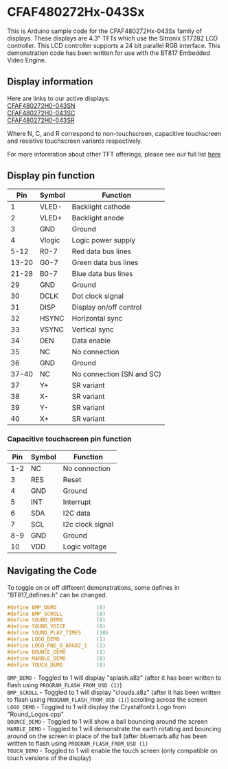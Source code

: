 # CFAF480272Hx-043Sx
 This is Arduino sample code for the CFAF480272Hx-043Sx family of displays. These displays are 4.3" TFTs which use the Sitronix ST7282 LCD controller. This LCD controller supports a 24 bit parallel RGB interface. This demonstration code has been written for use with the BT817 Embedded Video Engine.

## Display information
Here are links to our active displays:\
[CFAF480272H0-043SN](https://www.crystalfontz.com/product/cfaf480272h0043sn-480x272-4-point-3-inch-tft-display)\
[CFAF480272H0-043SC](https://www.crystalfontz.com/product/cfaf480272h0043sc)\
[CFAF480272H0-043SR](https://www.crystalfontz.com/product/cfaf480272h0043sc)

Where N, C, and R correspond to non-touchscreen, capacitive touchscreen and resistive touchscreen variants respectively.

For more information about other TFT offerings, please see our full list [here](https://www.crystalfontz.com/c/tft-lcd-displays/25)

## Display pin function
| Pin      | Symbol | Function                 |
|----------|--------|--------------------------|
| 1        | VLED-  | Backlight cathode        |
| 2        | VLED+  | Backlight anode          |
| 3        | GND    | Ground                   |
| 4        | Vlogic | Logic power supply       |
| 5-12     | R0-7   | Red data bus lines       |
| 13-20    | G0-7   | Green data bus lines     |
| 21-28    | B0-7   | Blue data bus lines      |
| 29       | GND    | Ground                   |
| 30       | DCLK   | Dot clock signal         |
| 31       | DISP   | Display on/off control   |
| 32       | HSYNC  | Horizontal sync          |
| 33       | VSYNC  | Vertical sync            |
| 34       | DEN    | Data enable              |
| 35       | NC     | No connection            |
| 36       | GND    | Ground                   |
| 37-40    | NC     | No connection (SN and SC)| 
| 37       | Y+     | SR variant               |
| 38       | X-     | SR variant               | 
| 39       | Y-     | SR variant               |   
| 40       | X+     | SR variant               |

### Capacitive touchscreen pin function
| Pin      | Symbol | Function               |
|----------|--------|------------------------|
| 1-2      | NC     | No connection          |
| 3        | RES    | Reset                  |
| 4        | GND    | Ground                 |
| 5        | INT    | Interrupt              |
| 6        | SDA    | I2C data               |
| 7        | SCL    | I2c clock signal       |
| 8-9      | GND    | Ground                 |
| 10       | VDD    | Logic voltage          |

## Navigating the Code
To toggle on or off different demonstrations, some defines in "BT817_defines.h" can be changed.

```c++
#define BMP_DEMO             (0)  
#define BMP_SCROLL           (0)  
#define SOUND_DEMO           (0)  
#define SOUND_VOICE          (0)  
#define SOUND_PLAY_TIMES     (10)
#define LOGO_DEMO            (1)  
#define LOGO_PNG_0_ARGB2_1   (1)  
#define BOUNCE_DEMO          (1)  
#define MARBLE_DEMO          (0)  
#define TOUCH_DEMO           (0)
```

`BMP_DEMO` - Toggled to 1 will display "splash.a8z" (after it has been written to flash using `PROGRAM_FLASH_FROM_USD (1)`) \
`BMP_SCROLL` - Toggled to 1 will display "clouds.a8z" (after it has been written to flash using `PROGRAM_FLASH_FROM_USD (1)`) scrolling across the screen \
`LOGO_DEMO` - Toggled to 1 will display the Crystalfontz Logo from "Round_Logos.cpp"\
`BOUNCE_DEMO` - Toggled to 1 will show a ball bouncing around the screen\
`MARBLE_DEMO` - Toggled to 1 will demonstrate the earth rotating and bouncing around on the screen in place of the ball (after bluemarb.a8z has been written to flash using `PROGRAM_FLASH_FROM_USD (1)`\
`TOUCH_DEMO` - Toggled to 1 will enable the touch screen (only compatible on touch versions of the display)
